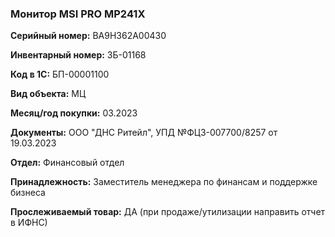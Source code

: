 ### Монитор MSI PRO MP241X </br>

**Серийный номер:** BA9H362A00430 </br>

**Инвентарный номер:** ЗБ-01168 </br>

**Код в 1С:** БП-00001100 </br>

**Вид объекта:** МЦ

**Месяц/год покупки:** 03.2023 </br>

**Документы:** ООО "ДНС Ритейл", УПД №ФЦЗ-007700/8257 от 19.03.2023</br>

**Отдел:** Финансовый отдел </br>

**Принадлежность:** Заместитель менеджера по финансам и поддержке бизнеса </br>

**Прослеживаемый товар:** ДА (при продаже/утилизации направить отчет в ИФНС)
